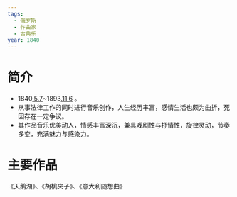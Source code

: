 ```yaml
---
tags:
  - 俄罗斯
  - 作曲家
  - 古典乐
year: 1840
---
```

# 简介

- 1840[.5.7](2024-05-07.md)~1893[.11.6](2024-11-06.md) 。
- 从事法律工作的同时进行音乐创作，人生经历丰富，感情生活也颇为曲折，死因存在一定争议。
- 其作品音乐优美动人，情感丰富深沉，兼具戏剧性与抒情性，旋律灵动，节奏多变，充满魅力与感染力。
# 主要作品

《天鹅湖》、《胡桃夹子》、《意大利随想曲》